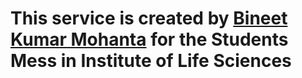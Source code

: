 # This service is created by [Bineet Kumar Mohanta](bineet.dev) for the Students Mess in Institute of Life Sciences
